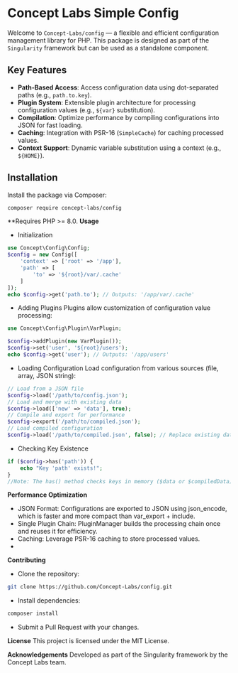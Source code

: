# Concept Labs Simple Config

Welcome to `Concept-Labs/config` — a flexible and efficient configuration management library for PHP. This package is designed as part of the `Singularity` framework but can be used as a standalone component.

## Key Features
- **Path-Based Access**: Access configuration data using dot-separated paths (e.g., `path.to.key`).
- **Plugin System**: Extensible plugin architecture for processing configuration values (e.g., `${var}` substitution).
- **Compilation**: Optimize performance by compiling configurations into JSON for fast loading.
- **Caching**: Integration with PSR-16 (`SimpleCache`) for caching processed values.
- **Context Support**: Dynamic variable substitution using a context (e.g., `${HOME}`).

## Installation
Install the package via Composer:

```bash
composer require concept-labs/config
```
**Requires PHP >= 8.0.
**Usage**
- Initialization
```php
use Concept\Config\Config;
$config = new Config([
    'context' => ['root' => '/app'],
    'path' => [
        'to' => '${root}/var/.cache'
    ]
]);
echo $config->get('path.to'); // Outputs: '/app/var/.cache'
```
- Adding Plugins
Plugins allow customization of configuration value processing:
```php
use Concept\Config\Plugin\VarPlugin;

$config->addPlugin(new VarPlugin());
$config->set('user', '${root}/users');
echo $config->get('user'); // Outputs: '/app/users'
```
 - Loading Configuration
Load configuration from various sources (file, array, JSON string):
```php
// Load from a JSON file
$config->load('/path/to/config.json');
// Load and merge with existing data
$config->load(['new' => 'data'], true);
// Compile and export for performance
$config->export('/path/to/compiled.json');
// Load compiled configuration
$config->load('/path/to/compiled.json', false); // Replace existing data
```
- Checking Key Existence
```php
if ($config->has('path')) {
    echo "Key 'path' exists!";
}
//Note: The has() method checks keys in memory ($data or $compiledData) and does not read file contents.
```

**Performance Optimization**
- JSON Format: Configurations are exported to JSON using json_encode, which is faster and more compact than var_export + include.
- Single Plugin Chain: PluginManager builds the processing chain once and reuses it for efficiency.
- Caching: Leverage PSR-16 caching to store processed values.
- 
**Contributing**
- Clone the repository:
```bash
git clone https://github.com/Concept-Labs/config.git
```
- Install dependencies:
```bash
composer install
```

- Submit a Pull Request with your changes.
  
**License**
This project is licensed under the MIT License.

**Acknowledgements**
Developed as part of the Singularity framework by the Concept Labs team.
